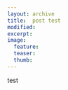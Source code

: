 ```yaml
---
layout: archive
title:  post test
modified:
excerpt:
image:
  feature:
  teaser:
  thumb:
---
```

test
